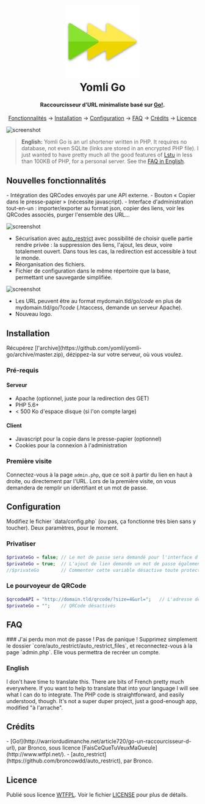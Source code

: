 <h1 align="center">
	<br>
	<a href="https://apps.yom.li/">
		<img src="./tpl/go.png" alt="Yomli Go" width="192">
	</a>
	<br>
	Yomli Go
	<br>
</h1>

<h4 align="center">Raccourcisseur d’URL minimaliste basé sur <a href="http://go.warriordudimanche.net/" target="_blank">Go!</a>.</h4>

<p align="center">
  <a href="#features">Fonctionnalités</a> →
  <a href="#install">Installation</a> →
  <a href="#config">Configuration</a> →
  <a href="#faq">FAQ</a> →
  <a href="#credits">Crédits</a> →
  <a href="#license">Licence</a>
</p>

![screenshot](https://justpaste.it/img/ed3604e3307282e5ef49a3b1a7deb908.jpg)

> **English:** Yomli Go is an url shortener written in PHP. It requires no database, not even SQLite (links are stored in an encrypted PHP file). I just wanted to have pretty much all the good features of [Lstu](https://lstu.fr/) in less than 100KB of PHP, for a personal server. See the [FAQ in English](#faq-english).



## Nouvelles fonctionnalités
<a id="features" />
- Intégration des QRCodes envoyés par une API externe.
- Bouton « Copier dans le presse-papier » (nécessite javascript).
- Interface d'administration tout-en-un : importer/exporter au format json, copier des liens, voir les QRCodes associés, purger l'ensemble des URL…

![screenshot](https://justpaste.it/img/f7c4ccba22db0f48d14c613c137f8acf.jpg)

- Sécurisation avec [auto_restrict](https://github.com/broncowdd/auto_restrict) avec possibilité de choisir quelle partie rendre privée : la suppression des liens, l'ajout, les deux, voire totalement ouvert. Dans tous les cas, la redirection est accessible à tout le monde.
- Réorganisation des fichiers.
- Fichier de configuration dans le même répertoire que la base, permettant une sauvegarde simplifiée.

![screenshot](https://justpaste.it/img/ed71d51d5a37d56f0c87e7520d259480.jpg)

- Les URL peuvent être au format mydomain.tld/go/*code* en plus de mydomain.tld/go/?*code* (.htaccess, demande un serveur Apache).
- Nouveau logo.

## Installation
<a id="install" />
Récupérez [l'archive](https://github.com/yomli/yomli-go/archive/master.zip), dézippez-la sur votre serveur, où vous voulez.

### Pré-requis

#### Serveur

- Apache (optionnel, juste pour la redirection des GET)
- PHP 5.6+
- < 500 Ko d'espace disque (si l'on compte large)

#### Client

- Javascript pour la copie dans le presse-papier (optionnel)
- Cookies pour la connexion à l'administration

### Première visite
Connectez-vous à la page `admin.php`, que ce soit à partir du lien en haut à droite, ou directement par l'URL. Lors de la première visite, on vous demandera de remplir un identifiant et un mot de passe.

## Configuration
<a id="config" />
Modifiez le fichier `data/config.php` (ou pas, ça fonctionne très bien sans y toucher). Deux paramètres, pour le moment.

### Privatiser
```php
$privateGo = false;	// Le mot de passe sera demandé pour l'interface d'administration seulement
$privateGo = true;  // L'ajout de lien demande un mot de passe également
//$privateGo        // Commenter cette variable désactive toute protection, y compris celle de l'administration
```

### Le pourvoyeur de QRCode
```php
$qrcodeAPI = "http://domain.tld/qrcode/?size=4&url=";	// L'adresse de l'API générant le QRCode
$privateGo = "";    // QRCode désactivés
```

## FAQ
<a id="faq" />
### J'ai perdu mon mot de passe !
Pas de panique ! Supprimez simplement le dossier `core/auto_restrict/auto_restrict_files`, et reconnectez-vous à la page `admin.php`. Elle vous permettra de recréer un compte.

### English
<a id="faq-english" />
I don't have time to translate this. There are bits of French pretty much everywhere. If you want to help to translate that into your language I will see what I can do to integrate. The PHP code is straightforward, and easily understood, though. It's not a super duper project, just a good-enough app, modified "à l'arrache".

## Crédits
<a id="credits" />
- [Go!](http://warriordudimanche.net/article720/go-un-raccourcisseur-d-url), par Bronco, sous licence [FaisCeQueTuVeuxMaGueule](http://www.wtfpl.net/).
- [auto_restrict](https://github.com/broncowdd/auto_restrict), par Bronco.

## Licence
Publié sous licence [WTFPL](http://www.wtfpl.net/). Voir le fichier [LICENSE](LICENSE) pour plus de détails.
